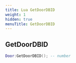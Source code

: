 ```yaml
---
title: Lua GetDoorDBID
weight: 1
hidden: true
menuTitle: GetDoorDBID
---
```

## GetDoorDBID
```lua
Door:GetDoorDBID(); -- number
```